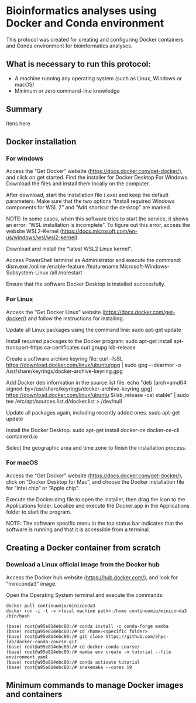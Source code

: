 # Bioinformatics analyses using Docker and Conda environment

This protocol was created for creating and configuring Docker containers and Conda environment for bioinformatics analyses.

## What is necessary to run this protocol:
- A machine running any operating system (such as Linux, Windows or macOS)
- Minimum or zero command-line knowledge

## Summary
Itens here

## Docker installation

### For windows
Access the “Get Docker” website (https://docs.docker.com/get-docker/), and click on get started. Find the installer for Docker Desktop For Windows. Download the files and install them locally on the computer.

After download, start the installation file (.exe) and keep the default parameters. Make sure that the two options “Install required Windows components for WSL 2” and “Add shortcut the desktop” are marked.

NOTE: In some cases, when this software tries to start the service, it shows an error: “WSL installation is incomplete”. To figure out this error, access the website WSL2-Kernel (https://docs.microsoft.com/en-us/windows/wsl/wsl2-kernel).

Download and install the “latest WSL2 Linux kernel”.

Access PowerShell terminal as Administrator and execute the command:
dism.exe /online /enable-feature /featurename:Microsoft-Windows-Subsystem-Linux /all /norestart

Ensure that the software Docker Desktop is installed successfully.

### For Linux
Access the “Get Docker Linux” website (https://docs.docker.com/get-docker/) and follow the instructions for installing.

Update all Linux packages using the command line:
sudo apt-get update

Install required packages to the Docker program:
sudo apt-get install apt-transport-https ca-certificates curl gnupg lsb-release

Create a software archive keyring file:
curl -fsSL https://download.docker.com/linux/ubuntu/gpg | sudo gpg --dearmor -o /usr/share/keyrings/docker-archive-keyring.gpg

Add Docker deb information in the source.list file.
echo "deb [arch=amd64 signed-by=/usr/share/keyrings/docker-archive-keyring.gpg] https://download.docker.com/linux/ubuntu $(lsb_release -cs) stable" | sudo tee /etc/apt/sources.list.d/docker.list > /dev/null

Update all packages again, including recently added ones.
sudo apt-get update

Install the Docker Desktop.
sudo apt-get install docker-ce docker-ce-cli containerd.io

Select the geographic area and time zone to finish the installation process.

### For macOS
Access the “Get Docker” website (https://docs.docker.com/get-docker/), click on “Docker Desktop for Mac”, and choose the Docker installation file for “Intel chip” or “Apple chip”.

Execute the Docker.dmg file to open the installer, then drag the icon to the Applications folder. Localize and execute the Docker.app in the Applications folder to start the program.

NOTE: The software specific menu in the top status bar indicates that the software is running and that it is accessible from a terminal.

## Creating a Docker container from scratch
### Download a Linux official image from the Docker hub
Access the Docker hub website (https://hub.docker.com/), and look for “miniconda3” image.

Open the Operating System terminal and execute the commands:
```
docker pull continuumio/miniconda3
docker run -i -t -v <local machine path>:/home continuumio/miniconda3 /bin/bash
```

```
(base) root@a95e814ebc80:/# conda install -c conda-forge mamba
(base) root@a95e814ebc80:/# cd /home/<specific folder>
(base) root@a95e814ebc80:/# git clone https://github.com/ehpc-lab/docker-conda-course.git
(base) root@a95e814ebc80:/# cd docker-conda-course/
(base) root@a95e814ebc80:/# mamba env create -n tutorial --file environment.yaml
(base) root@a95e814ebc80:/# conda activate tutorial
(base) root@a95e814ebc80:/# snakemake --cores 19
```

## Minimum commands to manage Docker images and containers
